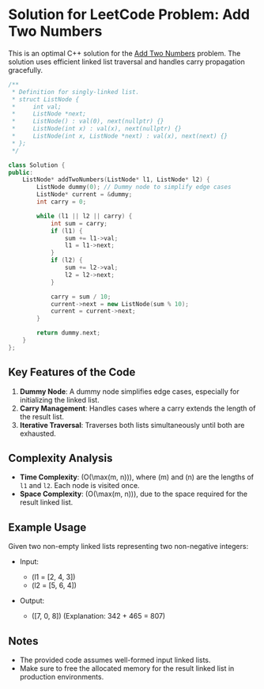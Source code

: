 
# Solution for LeetCode Problem: Add Two Numbers

This is an optimal C++ solution for the [Add Two Numbers](https://leetcode.com/problems/add-two-numbers/) problem. The solution uses efficient linked list traversal and handles carry propagation gracefully.

```cpp
/**
 * Definition for singly-linked list.
 * struct ListNode {
 *     int val;
 *     ListNode *next;
 *     ListNode() : val(0), next(nullptr) {}
 *     ListNode(int x) : val(x), next(nullptr) {}
 *     ListNode(int x, ListNode *next) : val(x), next(next) {}
 * };
 */

class Solution {
public:
    ListNode* addTwoNumbers(ListNode* l1, ListNode* l2) {
        ListNode dummy(0); // Dummy node to simplify edge cases
        ListNode* current = &dummy;
        int carry = 0;

        while (l1 || l2 || carry) {
            int sum = carry;
            if (l1) {
                sum += l1->val;
                l1 = l1->next;
            }
            if (l2) {
                sum += l2->val;
                l2 = l2->next;
            }

            carry = sum / 10;
            current->next = new ListNode(sum % 10);
            current = current->next;
        }

        return dummy.next;
    }
};
```

## Key Features of the Code
1. **Dummy Node**: A dummy node simplifies edge cases, especially for initializing the linked list.
2. **Carry Management**: Handles cases where a carry extends the length of the result list.
3. **Iterative Traversal**: Traverses both lists simultaneously until both are exhausted.

## Complexity Analysis
- **Time Complexity**: \(O(\max(m, n))\), where \(m\) and \(n\) are the lengths of `l1` and `l2`. Each node is visited once.
- **Space Complexity**: \(O(\max(m, n))\), due to the space required for the result linked list.

## Example Usage
Given two non-empty linked lists representing two non-negative integers:

- Input:
  - \(l1 = [2, 4, 3]\)
  - \(l2 = [5, 6, 4]\)

- Output:
  - \([7, 0, 8]\) (Explanation: 342 + 465 = 807)

## Notes
- The provided code assumes well-formed input linked lists.
- Make sure to free the allocated memory for the result linked list in production environments.
